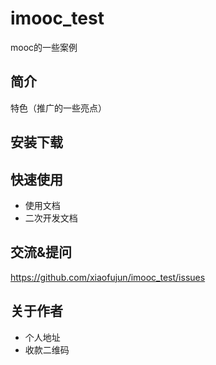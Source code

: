 # imooc_test

mooc的一些案例

## 简介

特色（推广的一些亮点）

## 安装下载

## 快速使用

- 使用文档
- 二次开发文档

## 交流&提问

https://github.com/xiaofujun/imooc_test/issues

## 关于作者

- 个人地址
- 收款二维码

